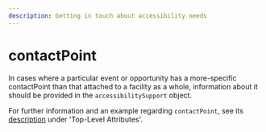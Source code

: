```yaml
---
description: Getting in touch about accessibility needs
---
```


# contactPoint

In cases where a particular event or opportunity has a more-specific contactPoint than that attached to a facility as a whole, information about it should be provided in the `accessibilitySupport` object. 

For further information and an example regarding `contactPoint`, see its [description](../top-level-attributes/contactpoint.md) under 'Top-Level Attributes'.


